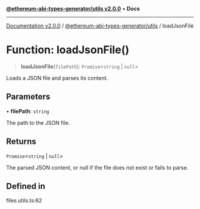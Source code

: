 [**@ethereum-abi-types-generator/utils v2.0.0**](../README.md) • **Docs**

***

[Documentation v2.0.0](../../../packages.md) / [@ethereum-abi-types-generator/utils](../README.md) / loadJsonFile

# Function: loadJsonFile()

> **loadJsonFile**(`filePath`): `Promise`\<`string` \| `null`\>

Loads a JSON file and parses its content.

## Parameters

• **filePath**: `string`

The path to the JSON file.

## Returns

`Promise`\<`string` \| `null`\>

The parsed JSON content, or null if the file does not exist or fails to parse.

## Defined in

files.utils.ts:62
